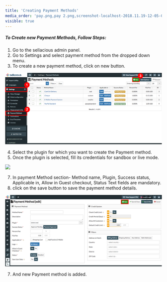 ```yaml
---
title: 'Creating Payment Methods'
media_order: 'pay.png,pay 2.png,screenshot-localhost-2018.11.19-12-05-07.png'
visible: true
---
```


##### **To Create new Payment Methods, Follow Steps:**

1. Go to the sellacious admin panel.
2. Go to Settings and select payment method from the dropped down menu.
3. To create a new payment method, click on new button.

![](pay.png)

4. Select the plugin for which you want to create the Payment method.
5. Once the plugin is selected, fill its credentials for sandbox or live mode.

![](paypal.png)

7. In payment Method section- Method name, Plugin, Success status, Applicable in, Allow in Guest checkout, Status      Text fields are mandatory.
8. click on the save button to save the payment method details.

![](pay%202.png)

7. And new Payment method is added.

